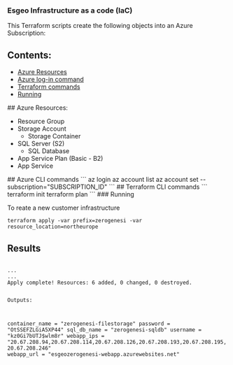 ### Esgeo Infrastructure as a code (IaC) 

This Terraform scripts create the following objects into an Azure Subscription:

## Contents:

- [Azure Resources](#a1)
- [Azure log-in command](#a2)
- [Terraform commands](#a3)
- [Running](#a4)

<a name="a1"/>
## Azure Resources:

- Resource Group
- Storage Account
	- Storage Container
- SQL Server (S2)
	- SQL Database
- App Service Plan (Basic - B2)
- App Service

<a name="a2"/>
## Azure CLI commands
```
az login
az account list
az account set --subscription="SUBSCRIPTION_ID"
```

<a name="a3"/>
## Terraform CLI commands
```
terraform init
terraform plan
```
<a name="a4"/>
### Running

To reate a new customer infrastructure 
```
terraform apply -var prefix=zerogenesi -var resource_location=northeurope
```

## Results
<code>
...
...
Apply complete! Resources: 6 added, 0 changed, 0 destroyed.

Outputs:

container_name = "zerogenesi-filestorage"
password = "OtSSEFZLGiA5XP44"
sql_db_name = "zerogenesi-sqldb"
username = "kz0Gi7bUTJ$wlm8r"
webapp_ips = "20.67.208.94,20.67.208.114,20.67.208.126,20.67.208.193,20.67.208.195,20.67.208.246"
webapp_url = "esgeozerogenesi-webapp.azurewebsites.net"
</code>
